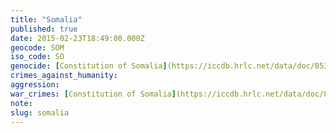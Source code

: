 ```yaml
---
title: "Somalia"
published: true
date: 2015-02-23T18:49:00.000Z
geocode: SOM
iso_code: SO
genocide: [Constitution of Somalia](https://iccdb.hrlc.net/data/doc/853/keyword/46/)
crimes_against_humanity:
aggression:
war_crimes: [Constitution of Somalia](https://iccdb.hrlc.net/data/doc/853/keyword/145/)
note:
slug: somalia
---
```

